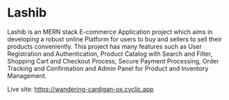 # Lashib
Lashib is an MERN stack E-commerce Application project which aims in developing a robust online Platform for users to buy and sellers to sell their products conveniently. This project has many features such as User Registration and Authentication, Product Catalog with Search and Filter, Shopping Cart and Checkout Process, Secure Payment Processing, Order Tracking and Confirmation and Admin Panel for Product and Inventory Management. 

Live site: https://wandering-cardigan-ox.cyclic.app
